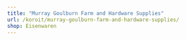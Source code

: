 ```yaml
---
title: "Murray Goulburn Farm and Hardware Supplies"
url: /koroit/murray-goulburn-farm-and-hardware-supplies/
shop: Eisenwaren
---
```

